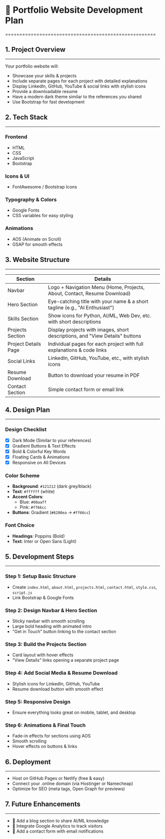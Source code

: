 # 🚀 Portfolio Website Development Plan
=====================================================

## 1. Project Overview
---------------

Your portfolio website will:

* Showcase your skills & projects
* Include separate pages for each project with detailed explanations
* Display LinkedIn, GitHub, YouTube & social links with stylish icons
* Provide a downloadable resume
* Have a modern dark theme similar to the references you shared
* Use Bootstrap for fast development

## 2. Tech Stack
-------------

### Frontend
* HTML
* CSS
* JavaScript
* Bootstrap

### Icons & UI
* FontAwesome / Bootstrap Icons

### Typography & Colors
* Google Fonts
* CSS variables for easy styling

### Animations
* AOS (Animate on Scroll)
* GSAP for smooth effects

## 3. Website Structure
--------------------

| Section | Details |
|---------|---------|
| Navbar | Logo + Navigation Menu (Home, Projects, About, Contact, Resume Download) |
| Hero Section | Eye-catching title with your name & a short tagline (e.g., "AI Enthusiast") |
| Skills Section | Show icons for Python, AI/ML, Web Dev, etc. with short descriptions |
| Projects Section | Display projects with images, short descriptions, and "View Details" buttons |
| Project Details Page | Individual pages for each project with full explanations & code links |
| Social Links | LinkedIn, GitHub, YouTube, etc., with stylish icons |
| Resume Download | Button to download your resume in PDF |
| Contact Section | Simple contact form or email link |

## 4. Design Plan
--------------

### Design Checklist
* [x] Dark Mode (Similar to your references)
* [x] Gradient Buttons & Text Effects
* [x] Bold & Colorful Key Words
* [x] Floating Cards & Animations
* [x] Responsive on All Devices

### Color Scheme
* **Background**: `#121212` (dark grey/black)
* **Text**: `#ffffff` (white)
* **Accent Colors**: 
  * Blue: `#00aaff`
  * Pink: `#ff66cc`
* **Buttons**: Gradient (`#6200ea` → `#ff66cc`)

### Font Choice
* **Headings**: Poppins (Bold)
* **Text**: Inter or Open Sans (Light)

## 5. Development Steps
---------------------

### Step 1: Setup Basic Structure
* Create `index.html`, `about.html`, `projects.html`, `contact.html`, `style.css`, `script.js`
* Link Bootstrap & Google Fonts

### Step 2: Design Navbar & Hero Section
* Sticky navbar with smooth scrolling
* Large bold heading with animated intro
* "Get in Touch" button linking to the contact section

### Step 3: Build the Projects Section
* Card layout with hover effects
* "View Details" links opening a separate project page

### Step 4: Add Social Media & Resume Download
* Stylish icons for LinkedIn, GitHub, YouTube
* Resume download button with smooth effect

### Step 5: Responsive Design
* Ensure everything looks great on mobile, tablet, and desktop

### Step 6: Animations & Final Touch
* Fade-in effects for sections using AOS
* Smooth scrolling
* Hover effects on buttons & links

## 6. Deployment
-------------

* Host on GitHub Pages or Netlify (free & easy)
* Connect your .online domain (via Hostinger or Namecheap)
* Optimize for SEO (meta tags, Open Graph for previews)

## 7. Future Enhancements
----------------------

* 🚀 Add a blog section to share AI/ML knowledge
* 🚀 Integrate Google Analytics to track visitors
* 🚀 Add a contact form with email notifications